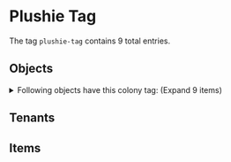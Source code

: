 # Plushie Tag

The tag `plushie-tag` contains 9 total entries.

## Objects

<details markdown="1"><summary>Following objects have this colony tag: (Expand 9 items)</summary>

- <img src="https://raw.githubusercontent.com/Ceterai/Enternia/main/objects/alta/special/plushies/ct_astral_narfin_plush.png" alt="Narfin Plushie icon" loading="lazy" height=16px width="auto" /> [Narfin Plushie](https://ceterai.github.io/MyEnternia/Wiki/NarfinPlushie)
- <img src="https://raw.githubusercontent.com/Ceterai/Enternia/main/objects/alta/special/plushies/ct_aya_virma_plush.png" alt="Aya Virma Plushie icon" loading="lazy" height=16px width="auto" /> [Aya Virma Plushie](https://ceterai.github.io/MyEnternia/Wiki/AyaVirmaPlushie)
- <img src="https://raw.githubusercontent.com/Ceterai/Enternia/main/objects/alta/special/secret/starlight/ct_b803_plush.png" alt="B3 Plushie icon" loading="lazy" height=16px width="auto" /> [B3 Plushie](https://ceterai.github.io/MyEnternia/Wiki/B3Plushie)
- <img src="https://raw.githubusercontent.com/Ceterai/Enternia/main/objects/alta/special/plushies/ct_boko_plush.png" alt="Boko Plushie icon" loading="lazy" height=16px width="auto" /> [Boko Plushie](https://ceterai.github.io/MyEnternia/Wiki/BokoPlushie)
- <img src="https://raw.githubusercontent.com/Ceterai/Enternia/main/objects/alta/special/plushies/ct_kira_plush.png" alt="Kira Plushie icon" loading="lazy" height=16px width="auto" /> [Kira Plushie](https://ceterai.github.io/MyEnternia/Wiki/KiraPlushie)
- <img src="https://raw.githubusercontent.com/Ceterai/Enternia/main/objects/alta/special/plushies/ct_kuda_plush.png" alt="Kuda Plushie icon" loading="lazy" height=16px width="auto" /> [Kuda Plushie](https://ceterai.github.io/MyEnternia/Wiki/KudaPlushie)
- <img src="https://raw.githubusercontent.com/Ceterai/Enternia/main/objects/alta/special/plushies/ct_omni_narfin_plush.png" alt="Omni Narfin Plushie icon" loading="lazy" height=16px width="auto" /> [Omni Narfin Plushie](https://ceterai.github.io/MyEnternia/Wiki/OmniNarfinPlushie)
- <img src="https://raw.githubusercontent.com/Ceterai/Enternia/main/objects/alta/special/plushies/ct_poi_plush.png" alt="Poi Plushie icon" loading="lazy" height=16px width="auto" /> [Poi Plushie](https://ceterai.github.io/MyEnternia/Wiki/PoiPlushie)
- <img src="https://raw.githubusercontent.com/Ceterai/Enternia/main/objects/alta/special/plushies/ct_valley_poptop_plush.png" alt="Valley Poptop Plushie ★ icon" loading="lazy" height=16px width="auto" /> [Valley Poptop Plushie ★](https://ceterai.github.io/MyEnternia/Wiki/ValleyPoptopPlushie)

</details>

## Tenants

## Items

